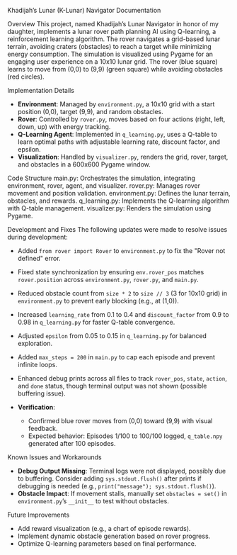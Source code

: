 Khadijah’s Lunar (K-Lunar) Navigator Documentation

Overview
This project, named Khadijah’s Lunar Navigator in honor of my daughter, implements a lunar rover path planning AI using Q-learning, a reinforcement learning algorithm. The rover navigates a grid-based lunar terrain, avoiding craters (obstacles) to reach a target while minimizing energy consumption. The simulation is visualized using Pygame for an engaging user experience on a 10x10 lunar grid. The rover (blue square) learns to move from (0,0) to (9,9) (green square) while avoiding obstacles (red circles).

Implementation Details
- **Environment**: Managed by `environment.py`, a 10x10 grid with a start position (0,0), target (9,9), and random obstacles.
- **Rover**: Controlled by `rover.py`, moves based on four actions (right, left, down, up) with energy tracking.
- **Q-Learning Agent**: Implemented in `q_learning.py`, uses a Q-table to learn optimal paths with adjustable learning rate, discount factor, and epsilon.
- **Visualization**: Handled by `visualizer.py`, renders the grid, rover, target, and obstacles in a 600x600 Pygame window.

Code Structure
main.py: Orchestrates the simulation, integrating environment, rover, agent, and visualizer.
rover.py: Manages rover movement and position validation.
environment.py: Defines the lunar terrain, obstacles, and rewards.
q_learning.py: Implements the Q-learning algorithm with Q-table management.
visualizer.py: Renders the simulation using Pygame.

Development and Fixes
The following updates were made to resolve issues during development:

- Added `from rover import Rover` to `environment.py` to fix the "Rover not defined" error.
- Fixed state synchronization by ensuring `env.rover_pos` matches `rover.position` across `environment.py`, `rover.py`, and `main.py`.
- Reduced obstacle count from `size * 2` to `size // 3` (3 for 10x10 grid) in `environment.py` to prevent early blocking (e.g., at (1,0)).
- Increased `learning_rate` from 0.1 to 0.4 and `discount_factor` from 0.9 to 0.98 in `q_learning.py` for faster Q-table convergence.
- Adjusted `epsilon` from 0.05 to 0.15 in `q_learning.py` for balanced exploration.
- Added `max_steps = 200` in `main.py` to cap each episode and prevent infinite loops.
- Enhanced debug prints across all files to track `rover_pos`, `state`, `action`, and `done` status, though terminal output was not shown (possible buffering issue).

- **Verification**:
  - Confirmed blue rover moves from (0,0) toward (9,9) with visual feedback.
  - Expected behavior: Episodes 1/100 to 100/100 logged, `q_table.npy` generated after 100 episodes.

Known Issues and Workarounds
- **Debug Output Missing**: Terminal logs were not displayed, possibly due to buffering. Consider adding `sys.stdout.flush()` after prints if debugging is needed (e.g., `print("message"); sys.stdout.flush()`).
- **Obstacle Impact**: If movement stalls, manually set `obstacles = set()` in `environment.py`’s `__init__` to test without obstacles.

Future Improvements
- Add reward visualization (e.g., a chart of episode rewards).
- Implement dynamic obstacle generation based on rover progress.
- Optimize Q-learning parameters based on final performance.

